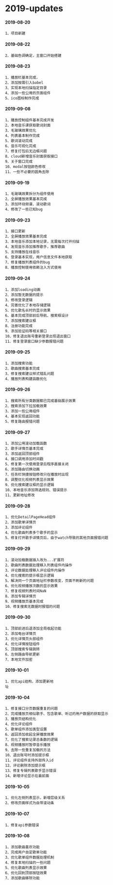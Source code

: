 # 2019-updates#### 2019-08-20    1、项目新建#### 2019-08-22    2、基础色调确定，主窗口开始搭建#### 2019-08-23    1、播放栏基本完成，    2、添加按需引入babel    3、实现本地扫描指定目录    4、添加一些公用的页面组件    5、ico图标制作完成#### 2019-09-08    1、播放控制组件基本完成开发    2、本地音乐课获取歌词封面    3、毛玻璃效果优化    4、列表基本制作完成    5、歌词滚动完成    6、音乐可视化完成    7、修复打包后无边框问题    8、cloud新增音乐封面获取接口    9、关于窗口完成    10、modal按钮颜色修改    11、一些不必要的圆角去除#### 2019-09-19    1、毛玻璃效果拆分为组件使用    2、全屏播放效果基本完成    3、添加环绕频谱、滚动歌词    4、修改了一些已知bug#### 2019-09-23    1、接口更新    2、全屏播放效果基本完成    3、本地音乐添加本地记录，无需每次打开扫描    4、发现音乐添加推荐歌手，推荐歌曲    5、支持播放在线音乐    6、登录基本实现，用户信息文件本地获取    7、修复播放列表组件的bug    8、播放控制使用依赖注入方式使用#### 2019-09-24    1、添加loading动画    2、添加暂无数据的提示    3、修改登录逻辑    4、完善优化了本地存储逻辑    5、优化歌名长时的显示效果    6、基本完成顶部前后导航、搜索框设计    7、添加搜索建议框    8、注册功能完成    9、添加验证码等相关接口    10、修复退出账号重新登录出现退出窗口    11、修复登录窗口缺少参数报错问题#### 2019-09-25    1、添加搜索功能    2、歌曲搜索基本完成    3、修复搜索建议样式错乱问题    4、播放列表构建函数优化#### 2019-09-26    1、搜索所有分类数据都已完成基础展示效果    2、搜索添加下拉加载效果    3、添加一些公用组件    4、基本实现返回功能    5、修复路由报错问题#### 2019-09-27    1、添加公用滚动加载函数    2、歌手详情页基本完成    3、添加返回顶部组件    4、接口调用添加时间戳    5、修复第一次使用登录后程序直接关闭    6、添加路由切换动画    7、任务栏快捷按钮修改只在播放时出现    8、调整优化视频列表显示效果    9、优化搜索建议框的显示逻辑    10、本地音乐添加筛选规则、错误提示    11、更新地址修改#### 2019-09-28    1、优化DetailPageHead组件    2、添加歌单详情页    3、添加评论组件    4、优化歌曲列表多个歌手的显示    5、修复打开歌手详情页后，由于watch导致的其他页面报错问题#### 2019-09-29    1、滚动加载数据插入改为...扩展符    2、歌曲列表数据处理移入列表组件内操作    3、评论数据处理移入评论组件内操作    4、优化搜索的提示框显示逻辑    5、解决同一个页面地址栏参数改变，页面不刷新的问题    6、优化视频播放次数的显示效果    7、修复视频列表时间NaN    8、添加专辑详情页    9、视频播放页基本完成    10、修复搜索无数据时报错的问题#### 2019-09-30    1、顶部前进后退添加全局收起功能    2、添加电台详情页    3、优化详情页头部组件    4、优化详情按钮组件    5、顶部搜索专辑跳转    6、左侧路由导航更新    7、本地文件加密#### 2019-10-01    1、优化api结构，添加更新地                                                                                                                                      址#### 2019-10-04    1、修复接口分页数据重复的问题    2、完成播放页相似歌手、包含歌单、听过的用户数据的获取显示    3、播放页结构优化    4、优化评论组件    5、歌单组件添加类型设置    6、返回添加收起全屏播放效果    7、优化了搜索记录总条数的逻辑    8、视频播放时暂停音乐播放    9、去除一些重复加载的方法    10、退出账号时添加提示框    11、评论组件支持外部传入id    12、评论删除添加提示框    13、修复专辑列表歌手显示错误    14、新增评论显示在最前面#### 2019-10-05    1、优化左侧列表显示，新增层级关系    2、修改页面样式为自带滚动条#### 2019-10-07    1、修复api参数错误#### 2019-10-08    1、添加歌曲喜欢功能    2、完成用户自定歌单功能    3、优化歌单组件数据处理机制    4、修复本地扫描的一些问题    5、优化歌曲列表显示效果    6、优化回到顶部按钮效果    7、添加歌曲移除功能
